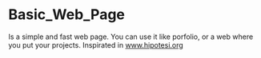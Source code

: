 # Basic_Web_Page
 Is a simple and fast web page. You can use it like porfolio, or a web where you put your  projects.  Inspirated in www.hipotesi.org
